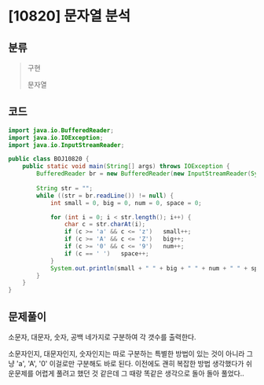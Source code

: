 # [10820] 문자열 분석

## 분류
> 구현
>
> 문자열

## 코드
```java
import java.io.BufferedReader;
import java.io.IOException;
import java.io.InputStreamReader;

public class BOJ10820 {
	public static void main(String[] args) throws IOException {
		BufferedReader br = new BufferedReader(new InputStreamReader(System.in));
		
		String str = "";
		while ((str = br.readLine()) != null) {
			int small = 0, big = 0, num = 0, space = 0;

			for (int i = 0; i < str.length(); i++) {
				char c = str.charAt(i);
				if (c >= 'a' && c <= 'z')	small++;
				if (c >= 'A' && c <= 'Z')	big++;
				if (c >= '0' && c <= '9')	num++;
				if (c == ' ')	space++;
			}
			System.out.println(small + " " + big + " " + num + " " + space);
		}
	}
}
```

## 문제풀이

소문자, 대문자, 숫자, 공백 네가지로 구분하여 각 갯수를 출력한다.

소문자인지, 대문자인지, 숫자인지는 따로 구분하는 특별한 방법이 있는 것이 아니라 그냥 'a', 'A', '0' 이걸로만 구분해도 바로 된다. 이전에도 괜히 복잡한 방법 생각했다가 쉬운문제를 어렵게 풀려고 했던 것 같은데 그 때랑 똑같은 생각으로 돌아 돌아 풀었다..

